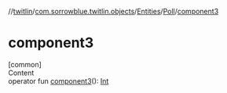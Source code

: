 //[twitlin](../../../index.md)/[com.sorrowblue.twitlin.objects](../../index.md)/[Entities](../index.md)/[Poll](index.md)/[component3](component3.md)



# component3  
[common]  
Content  
operator fun [component3](component3.md)(): [Int](https://kotlinlang.org/api/latest/jvm/stdlib/kotlin/-int/index.html)  



